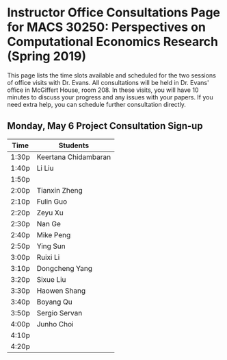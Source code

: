 # Instructor Office Consultations Page for MACS 30250: Perspectives on Computational Economics Research (Spring 2019)


This page lists the time slots available and scheduled for the two sessions of office visits with Dr. Evans. All consultations will be held in Dr. Evans' office in McGiffert House, room 208. In these visits, you will have 10 minutes to discuss your progress and any issues with your papers. If you need extra help, you can schedule further consultation directly.


## Monday, May 6 Project Consultation Sign-up

| Time  | Students             |
|-------|----------------------|
| 1:30p | Keertana Chidambaran |
| 1:40p | Li Liu               |
| 1:50p |                      |
| 2:00p | Tianxin Zheng        |
| 2:10p | Fulin Guo            |
| 2:20p | Zeyu Xu              |
| 2:30p | Nan Ge               |
| 2:40p | Mike Peng            |
| 2:50p | Ying Sun             |
| 3:00p | Ruixi Li             |
| 3:10p | Dongcheng Yang       |
| 3:20p | Sixue Liu            |
| 3:30p | Haowen Shang         |
| 3:40p | Boyang Qu            |
| 3:50p | Sergio Servan        |
| 4:00p | Junho Choi           |
| 4:10p |                      |
| 4:20p |                      |
